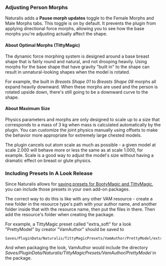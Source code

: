 ### Adjusting Person Morphs

Naturalis adds a **Pause morph updates** toggle to the Female Morphs and Male Morphs tabs. This toggle is on by default. It prevents the plugin from applying directional force morphs, allowing you to see how the base morphs you're adjusting actually affect the shape.

#### About Optimal Morphs (TittyMagic)

The dynamic force morphing system is designed around a base breast shape that is fairly round and natural, and not drooping heavily. Using morphs for the base shape that have gravity "built in" to the shape can result in unnatural-looking shapes when the model is rotated.

For example, the built in *Breasts Shape 01* to *Breasts Shape 08* morphs all expand heavily downward. When these morphs are used and the person is rotated upside down, there's still going to be a downward curve to the shape.

#### About Maximum Size

Physics parameters and morphs are only designed to scale up to a size that corresponds to a mass of 3 kg when mass is calculated automatically by the plugin. You can customize the joint physics manually using offsets to make the behavior more appropriate for extremely large chested models.

The plugin cancels out atom scale as much as possible - a given model at scale 2.000 will behave more or less the same as at scale 1.000, for example. Scale is a good way to adjust the model's size without having a dramatic effect on breast or glute physics.

### Including Presets In A Look Release

Since Naturalis allows for [saving presets for BootyMagic and TittyMagic](../saving_and_loading_presets/), you can include those presets in your own add-on packages.

The correct way to do this is like with any other VAM resource - create a new folder in the resource type's  path with your author name, and another folder inside that with the resource name, then put the files in there. Then add the resource's folder when creating the package.

For example, a TittyMagic preset called "extra_soft" for a look "PrettyModel" by creator "VamAuthor" should be saved to

```
Saves/PluginData/Naturalis/TittyMagicPresets/VamAuthor/PrettyModel/extra_soft.json
```

And when packaging the look, VamAuthor would include the directory *Saves/PluginData/Naturalis/TittyMagicPresets/VamAuthor/PrettyModel* in the package.
